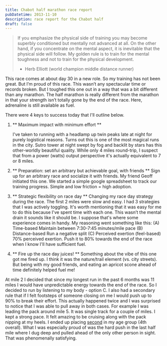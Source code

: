 ```yaml
---
title: Chabot half marathon race report
pubDatetime: 2013-11-10
description: race report for the Chabot half
draft: false
---
```

> If you emphasize the physical side of training you may become superbly conditioned but mentally not advanced at all. On the other hand, if you concentrate on the mental aspect, it is inevitable that the physical side will follow. My golden rule is to train for the mental toughness and not to train for the physical development. 
> - Herb Elliott (world champion middle distance runner)

This race comes at about day 30 in a new role. So my training has not been great. But I’m proud of this race. This wasn’t any spectacular time or records broken. But I toughed this one out in a way that was a bit different than any marathon. The half marathon is really different from the marathon in that your strength isn’t totally gone by the end of the race. Here, adrenaline is still available as fuel.

There were 4 keys to success today that I'll outline below. 
1. ** Maximum impact with minimum effort **

	I've taken to running with a headlamp up twin peaks late at night for purely logistical reasons. Turns out this is one of the most magical runs in the city. Sutro tower at night swept by fog and backlit by stars has this other-worldly beautiful quality. While only 4 miles round-trip, I suspect that from a power (watts) output perspective it's actually equivalent to 7 or 8 miles.
2. ** Preparation: set an arbitrary but achievable goal, with friends **
	Sign up for an arbitrary race and socialize it with friends. My friend Geoff initiated this one. We started a simple google spreadsheet to track our training progress. Simple and low friction = high adoption.
3. ** Strategic flexibility on race day **
	Changing my race day strategy during the race.
	The first 2 miles were slow and easy. I had 3 strategies that I was actively toggling. It's worth mentioning that it was easy for me to do this because I've spent time with each one. This wasn’t the mental drain it sounds like it should be. I suppose that's where some experience comes in handy. My reasoning went something like this:
	(A) Time-based
	Maintain between 7:30-7:45 minutes/mile pace
	(B) Distance-based
	Run a negative split
	(C) Perceived exertion (feel-based)
	70% perceived exertion. Push it to 80% towards the end of the race when I know I'll have sufficient fuel. 
4. ** Fire up the race day juices! **
	Something about the vibe of this one got me fired up. I think it was the nature/trail element (vs. city streets). But being with my good friends, and eating an apricot scone ahead of time definitely helped fuel me!

At mile 2 I decided that since my longest run in the past 6 months was 11 miles I would have unpredictable energy towards the end of the race. So I decided to run by listening to my body - option C. I also had a secondary rule that if I felt footsteps of someone closing on me I would push up to 90% to break their effort. This actually happened twice and I was surprised to notice that I was able to pull away in both cases. For example I was leading the pack around mile 5. It was single track for a couple of miles. I kept a strong pace. It felt amazing to be cruising along with the pack nipping at my heels. 
I ended up placing [second][1] in my age group (4th overall). What I was especially proud of was the hard push in the last half mile where I dug deep and pulled ahead of the only other person in sight. That was phenomenally satisfying. 

[1]:	https://ultrasignup.com/results_event.aspx?did=24266#id686174